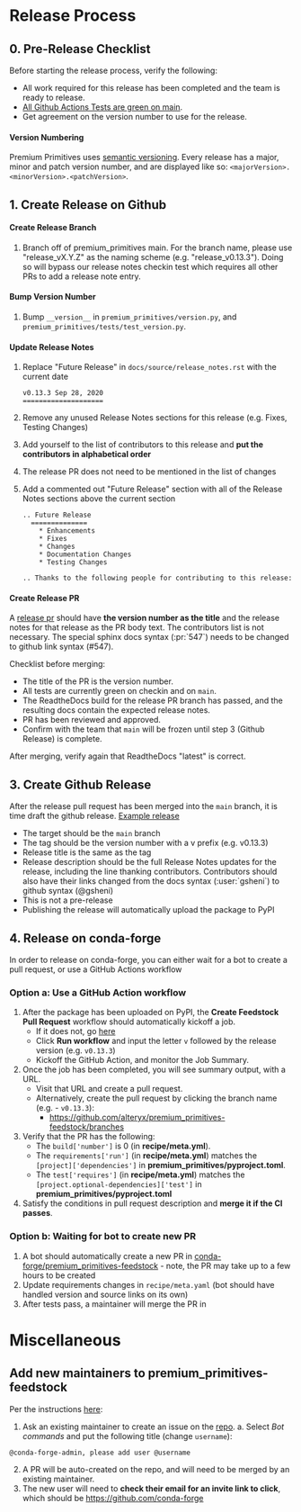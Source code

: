 # Release Process

## 0. Pre-Release Checklist

Before starting the release process, verify the following:

- All work required for this release has been completed and the team is ready to release.
- [All Github Actions Tests are green on main](https://github.com/alteryx/premium_primitives/actions?query=branch%3Amain).
- Get agreement on the version number to use for the release.

#### Version Numbering

Premium Primitives uses [semantic versioning](https://semver.org/). Every release has a major, minor and patch version number, and are displayed like so: `<majorVersion>.<minorVersion>.<patchVersion>`.

## 1. Create Release on Github

#### Create Release Branch

1. Branch off of premium_primitives main. For the branch name, please use "release_vX.Y.Z" as the naming scheme (e.g. "release_v0.13.3"). Doing so will bypass our release notes checkin test which requires all other PRs to add a release note entry.

#### Bump Version Number

1. Bump `__version__` in `premium_primitives/version.py`, and `premium_primitives/tests/test_version.py`.

#### Update Release Notes

1. Replace "Future Release" in `docs/source/release_notes.rst` with the current date

   ```
   v0.13.3 Sep 28, 2020
   ====================
   ```

2. Remove any unused Release Notes sections for this release (e.g. Fixes, Testing Changes)
3. Add yourself to the list of contributors to this release and **put the contributors in alphabetical order**
4. The release PR does not need to be mentioned in the list of changes
5. Add a commented out "Future Release" section with all of the Release Notes sections above the current section

   ```
   .. Future Release
     ==============
       * Enhancements
       * Fixes
       * Changes
       * Documentation Changes
       * Testing Changes

   .. Thanks to the following people for contributing to this release:
   ```

#### Create Release PR

A [release pr](https://github.com/alteryx/premium_primitives/pull/2) should have **the version number as the title** and the release notes for that release as the PR body text. The contributors list is not necessary. The special sphinx docs syntax (:pr:\`547\`) needs to be changed to github link syntax (#547).

Checklist before merging:

- The title of the PR is the version number.
- All tests are currently green on checkin and on `main`.
- The ReadtheDocs build for the release PR branch has passed, and the resulting docs contain the expected release notes.
- PR has been reviewed and approved.
- Confirm with the team that `main` will be frozen until step 3 (Github Release) is complete.

After merging, verify again that ReadtheDocs "latest" is correct.

## 3. Create Github Release

After the release pull request has been merged into the `main` branch, it is time draft the github release. [Example release](https://github.com/alteryx/premium_primitives/releases/tag/v0.13.3)

- The target should be the `main` branch
- The tag should be the version number with a v prefix (e.g. v0.13.3)
- Release title is the same as the tag
- Release description should be the full Release Notes updates for the release, including the line thanking contributors. Contributors should also have their links changed from the docs syntax (:user:\`gsheni\`) to github syntax (@gsheni)
- This is not a pre-release
- Publishing the release will automatically upload the package to PyPI

## 4. Release on conda-forge

In order to release on conda-forge, you can either wait for a bot to create a pull request, or use a GitHub Actions workflow

### Option a: Use a GitHub Action workflow

1. After the package has been uploaded on PyPI, the **Create Feedstock Pull Request** workflow should automatically kickoff a job.
    * If it does not, go [here](https://github.com/alteryx/premium_primitives/actions/workflows/create_feedstock_pr.yaml)
    * Click **Run workflow** and input the letter `v` followed by the release version (e.g. `v0.13.3`)
    * Kickoff the GitHub Action, and monitor the Job Summary.
2. Once the job has been completed, you will see summary output, with a URL.
    * Visit that URL and create a pull request.
    * Alternatively, create the pull request by clicking the branch name (e.g. - `v0.13.3`):
      - https://github.com/alteryx/premium_primitives-feedstock/branches
3. Verify that the PR has the following:
    * The `build['number']` is 0 (in __recipe/meta.yml__).
    * The `requirements['run']` (in __recipe/meta.yml__) matches the `[project]['dependencies']` in __premium_primitives/pyproject.toml__.
    * The `test['requires']` (in __recipe/meta.yml__) matches the `[project.optional-dependencies]['test']` in __premium_primitives/pyproject.toml__
4. Satisfy the conditions in pull request description and **merge it if the CI passes**.

### Option b: Waiting for bot to create new PR

1. A bot should automatically create a new PR in [conda-forge/premium_primitives-feedstock](https://github.com/conda-forge/premium_primitives-feedstock/pulls) - note, the PR may take up to a few hours to be created
2. Update requirements changes in `recipe/meta.yaml` (bot should have handled version and source links on its own)
3. After tests pass, a maintainer will merge the PR in

# Miscellaneous
## Add new maintainers to premium_primitives-feedstock

Per the instructions [here](https://conda-forge.org/docs/maintainer/updating_pkgs.html#updating-the-maintainer-list):
1. Ask an existing maintainer to create an issue on the [repo](https://github.com/conda-forge/premium_primitives-feedstock).
  a. Select *Bot commands* and put the following title (change `username`):

  ```text
  @conda-forge-admin, please add user @username
  ```

2. A PR will be auto-created on the repo, and will need to be merged by an existing maintainer.
3. The new user will need to **check their email for an invite link to click**, which should be https://github.com/conda-forge
